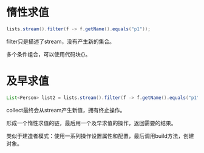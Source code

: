 

# 惰性求值



```java
lists.stream().filter(f -> f.getName().equals("p1"));
```

filter只是描述了stream，没有产生新的集合。

多个条件组合，可以使用代码块{}。



# 及早求值



```java
List<Person> list2 = lists.stream().filter(f -> f.getName().equals("p1")).collect(Collectors.toList());
```

collect最终会从stream产生新值，拥有终止操作。

形成一个惰性求值的链，最后用一个及早求值的操作，返回需要的结果。

类似于建造者模式：使用一系列操作设置属性和配置，最后调用build方法，创建对象。